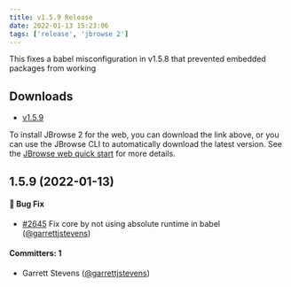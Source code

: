 ```yaml
---
title: v1.5.9 Release
date: 2022-01-13 15:23:06
tags: ['release', 'jbrowse 2']
---
```


This fixes a babel misconfiguration in v1.5.8 that prevented embedded packages
from working

## Downloads

- [v1.5.9](https://github.com/GMOD/jbrowse-components/releases/tag/v1.5.9)

To install JBrowse 2 for the web, you can download the link above, or you can
use the JBrowse CLI to automatically download the latest version. See the
[JBrowse web quick start](https://jbrowse.org/jb2/docs/quickstart_web) for more
details.

## 1.5.9 (2022-01-13)

#### :bug: Bug Fix

- [#2645](https://github.com/GMOD/jbrowse-components/pull/2645) Fix core by not
  using absolute runtime in babel
  ([@garrettjstevens](https://github.com/garrettjstevens))

#### Committers: 1

- Garrett Stevens ([@garrettjstevens](https://github.com/garrettjstevens))
